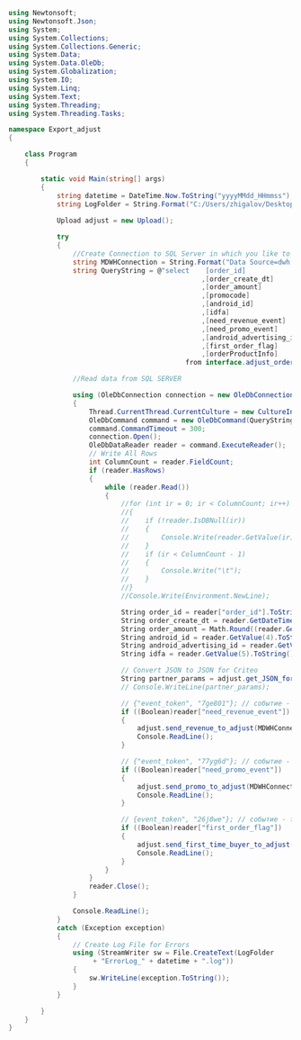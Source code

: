 ﻿```c#
using Newtonsoft;
using Newtonsoft.Json;
using System;
using System.Collections;
using System.Collections.Generic;
using System.Data;
using System.Data.OleDb;
using System.Globalization;
using System.IO;
using System.Linq;
using System.Text;
using System.Threading;
using System.Threading.Tasks;

namespace Export_adjust
{

    class Program
    {

        static void Main(string[] args)
        {
            string datetime = DateTime.Now.ToString("yyyyMMdd_HHmmss");
            string LogFolder = String.Format("C:/Users/zhigalov/Desktop/GOODS/TASKS/4226/VS/log/");
            
            Upload adjust = new Upload();

            try
            {
                //Create Connection to SQL Server in which you like to load files
                string MDWHConnection = String.Format("Data Source=dwh.prod.lan;Initial Catalog=MDWH;Provider=SQLNCLI11.1;Integrated Security=SSPI;Auto Translate=False");
                string QueryString = @"select    [order_id]             -- 0
                                                ,[order_create_dt]      -- 1
                                                ,[order_amount]         -- 2
                                                ,[promocode]            -- 3
                                                ,[android_id]           -- 4
                                                ,[idfa]                 -- 5
                                                ,[need_revenue_event]       -- 6
                                                ,[need_promo_event]         -- 7
                                                ,[android_advertising_id]   -- 8
                                                ,[first_order_flag]         -- 9
                                                ,[orderProductInfo]         -- 10
                                            from interface.adjust_order";

                //Read data from SQL SERVER

                using (OleDbConnection connection = new OleDbConnection(MDWHConnection))
                {
                    Thread.CurrentThread.CurrentCulture = new CultureInfo("en-US", false);
                    OleDbCommand command = new OleDbCommand(QueryString, connection);
                    command.CommandTimeout = 300;
                    connection.Open();
                    OleDbDataReader reader = command.ExecuteReader();
                    // Write All Rows
                    int ColumnCount = reader.FieldCount;
                    if (reader.HasRows)
                    {
                        while (reader.Read())
                        {
                            //for (int ir = 0; ir < ColumnCount; ir++)
                            //{
                            //    if (!reader.IsDBNull(ir))
                            //    {
                            //        Console.Write(reader.GetValue(ir).ToString());
                            //    }
                            //    if (ir < ColumnCount - 1)
                            //    {
                            //        Console.Write("\t");
                            //    }
                            //}
                            //Console.Write(Environment.NewLine);

                            String order_id = reader["order_id"].ToString();
                            String order_create_dt = reader.GetDateTime(1).ToString("yyyy-MM-ddTHH:mm:ss\\Z+0300");
                            String order_amount = Math.Round((reader.GetDecimal(2) * 1000)).ToString();
                            String android_id = reader.GetValue(4).ToString();
                            String android_advertising_id = reader.GetValue(8).ToString();
                            String idfa = reader.GetValue(5).ToString();

                            // Convert JSON to JSON for Criteo
                            String partner_params = adjust.get_JSON_for_Criteo(reader.GetValue(10).ToString());
                            // Console.WriteLine(partner_params);

                            // {"event_token", "7ge801"}; // событие - order - Успешное оформление заказа
                            if ((Boolean)reader["need_revenue_event"])
                            {
                                adjust.send_revenue_to_adjust(MDWHConnection, order_id, order_create_dt, order_amount, android_id, android_advertising_id, idfa, partner_params);
                                Console.ReadLine();
                            }

                            // {"event_token", "77yg6d"}; // событие - code - Активация промокода (заказ оформленный с промокодом)
                            if ((Boolean)reader["need_promo_event"])
                            {
                                adjust.send_promo_to_adjust(MDWHConnection, order_id, order_create_dt, android_id, android_advertising_id, idfa);
                                Console.ReadLine();
                            }

                            // {event_token", "26j8we"}; // событие - ftb
                            if ((Boolean)reader["first_order_flag"])
                            {
                                adjust.send_first_time_buyer_to_adjust(MDWHConnection, order_id, order_create_dt, android_id, android_advertising_id, idfa);
                                Console.ReadLine();
                            }
                        }
                    }
                    reader.Close();
                }

                Console.ReadLine();
            }
            catch (Exception exception)
            {
                // Create Log File for Errors
                using (StreamWriter sw = File.CreateText(LogFolder
                     + "ErrorLog_" + datetime + ".log"))
                {
                    sw.WriteLine(exception.ToString());
                }
            }

        }
    }
}
```